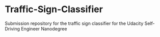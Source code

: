 # Traffic-Sign-Classifier
Submission repository for the traffic sign classifier for the Udacity Self-Driving Engineer Nanodegree

